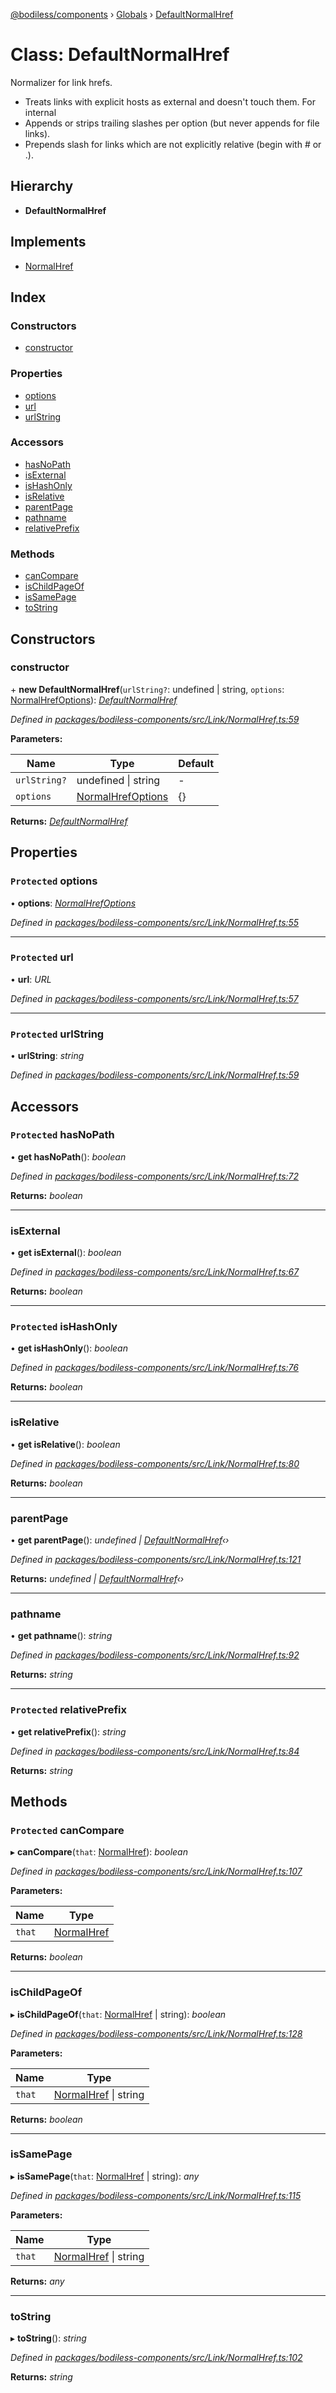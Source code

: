 [@bodiless/components](../README.md) › [Globals](../globals.md) › [DefaultNormalHref](defaultnormalhref.md)

# Class: DefaultNormalHref

Normalizer for link hrefs.
- Treats links with explicit hosts as external and doesn't touch them. For internal
- Appends or strips trailing slashes per option (but never appends for file links).
- Prepends slash for links which are not explicitly relative (begin with # or .).

## Hierarchy

* **DefaultNormalHref**

## Implements

* [NormalHref](../interfaces/normalhref.md)

## Index

### Constructors

* [constructor](defaultnormalhref.md#constructor)

### Properties

* [options](defaultnormalhref.md#protected-options)
* [url](defaultnormalhref.md#protected-url)
* [urlString](defaultnormalhref.md#protected-urlstring)

### Accessors

* [hasNoPath](defaultnormalhref.md#protected-hasnopath)
* [isExternal](defaultnormalhref.md#isexternal)
* [isHashOnly](defaultnormalhref.md#protected-ishashonly)
* [isRelative](defaultnormalhref.md#isrelative)
* [parentPage](defaultnormalhref.md#parentpage)
* [pathname](defaultnormalhref.md#pathname)
* [relativePrefix](defaultnormalhref.md#protected-relativeprefix)

### Methods

* [canCompare](defaultnormalhref.md#protected-cancompare)
* [isChildPageOf](defaultnormalhref.md#ischildpageof)
* [isSamePage](defaultnormalhref.md#issamepage)
* [toString](defaultnormalhref.md#tostring)

## Constructors

###  constructor

\+ **new DefaultNormalHref**(`urlString?`: undefined | string, `options`: [NormalHrefOptions](../globals.md#normalhrefoptions)): *[DefaultNormalHref](defaultnormalhref.md)*

*Defined in [packages/bodiless-components/src/Link/NormalHref.ts:59](https://github.com/johnsonandjohnson/Bodiless-JS/blob/5bb6d65/packages/bodiless-components/src/Link/NormalHref.ts#L59)*

**Parameters:**

Name | Type | Default |
------ | ------ | ------ |
`urlString?` | undefined &#124; string | - |
`options` | [NormalHrefOptions](../globals.md#normalhrefoptions) | {} |

**Returns:** *[DefaultNormalHref](defaultnormalhref.md)*

## Properties

### `Protected` options

• **options**: *[NormalHrefOptions](../globals.md#normalhrefoptions)*

*Defined in [packages/bodiless-components/src/Link/NormalHref.ts:55](https://github.com/johnsonandjohnson/Bodiless-JS/blob/5bb6d65/packages/bodiless-components/src/Link/NormalHref.ts#L55)*

___

### `Protected` url

• **url**: *URL*

*Defined in [packages/bodiless-components/src/Link/NormalHref.ts:57](https://github.com/johnsonandjohnson/Bodiless-JS/blob/5bb6d65/packages/bodiless-components/src/Link/NormalHref.ts#L57)*

___

### `Protected` urlString

• **urlString**: *string*

*Defined in [packages/bodiless-components/src/Link/NormalHref.ts:59](https://github.com/johnsonandjohnson/Bodiless-JS/blob/5bb6d65/packages/bodiless-components/src/Link/NormalHref.ts#L59)*

## Accessors

### `Protected` hasNoPath

• **get hasNoPath**(): *boolean*

*Defined in [packages/bodiless-components/src/Link/NormalHref.ts:72](https://github.com/johnsonandjohnson/Bodiless-JS/blob/5bb6d65/packages/bodiless-components/src/Link/NormalHref.ts#L72)*

**Returns:** *boolean*

___

###  isExternal

• **get isExternal**(): *boolean*

*Defined in [packages/bodiless-components/src/Link/NormalHref.ts:67](https://github.com/johnsonandjohnson/Bodiless-JS/blob/5bb6d65/packages/bodiless-components/src/Link/NormalHref.ts#L67)*

**Returns:** *boolean*

___

### `Protected` isHashOnly

• **get isHashOnly**(): *boolean*

*Defined in [packages/bodiless-components/src/Link/NormalHref.ts:76](https://github.com/johnsonandjohnson/Bodiless-JS/blob/5bb6d65/packages/bodiless-components/src/Link/NormalHref.ts#L76)*

**Returns:** *boolean*

___

###  isRelative

• **get isRelative**(): *boolean*

*Defined in [packages/bodiless-components/src/Link/NormalHref.ts:80](https://github.com/johnsonandjohnson/Bodiless-JS/blob/5bb6d65/packages/bodiless-components/src/Link/NormalHref.ts#L80)*

**Returns:** *boolean*

___

###  parentPage

• **get parentPage**(): *undefined | [DefaultNormalHref](defaultnormalhref.md)‹›*

*Defined in [packages/bodiless-components/src/Link/NormalHref.ts:121](https://github.com/johnsonandjohnson/Bodiless-JS/blob/5bb6d65/packages/bodiless-components/src/Link/NormalHref.ts#L121)*

**Returns:** *undefined | [DefaultNormalHref](defaultnormalhref.md)‹›*

___

###  pathname

• **get pathname**(): *string*

*Defined in [packages/bodiless-components/src/Link/NormalHref.ts:92](https://github.com/johnsonandjohnson/Bodiless-JS/blob/5bb6d65/packages/bodiless-components/src/Link/NormalHref.ts#L92)*

**Returns:** *string*

___

### `Protected` relativePrefix

• **get relativePrefix**(): *string*

*Defined in [packages/bodiless-components/src/Link/NormalHref.ts:84](https://github.com/johnsonandjohnson/Bodiless-JS/blob/5bb6d65/packages/bodiless-components/src/Link/NormalHref.ts#L84)*

**Returns:** *string*

## Methods

### `Protected` canCompare

▸ **canCompare**(`that`: [NormalHref](../interfaces/normalhref.md)): *boolean*

*Defined in [packages/bodiless-components/src/Link/NormalHref.ts:107](https://github.com/johnsonandjohnson/Bodiless-JS/blob/5bb6d65/packages/bodiless-components/src/Link/NormalHref.ts#L107)*

**Parameters:**

Name | Type |
------ | ------ |
`that` | [NormalHref](../interfaces/normalhref.md) |

**Returns:** *boolean*

___

###  isChildPageOf

▸ **isChildPageOf**(`that`: [NormalHref](../interfaces/normalhref.md) | string): *boolean*

*Defined in [packages/bodiless-components/src/Link/NormalHref.ts:128](https://github.com/johnsonandjohnson/Bodiless-JS/blob/5bb6d65/packages/bodiless-components/src/Link/NormalHref.ts#L128)*

**Parameters:**

Name | Type |
------ | ------ |
`that` | [NormalHref](../interfaces/normalhref.md) &#124; string |

**Returns:** *boolean*

___

###  isSamePage

▸ **isSamePage**(`that`: [NormalHref](../interfaces/normalhref.md) | string): *any*

*Defined in [packages/bodiless-components/src/Link/NormalHref.ts:115](https://github.com/johnsonandjohnson/Bodiless-JS/blob/5bb6d65/packages/bodiless-components/src/Link/NormalHref.ts#L115)*

**Parameters:**

Name | Type |
------ | ------ |
`that` | [NormalHref](../interfaces/normalhref.md) &#124; string |

**Returns:** *any*

___

###  toString

▸ **toString**(): *string*

*Defined in [packages/bodiless-components/src/Link/NormalHref.ts:102](https://github.com/johnsonandjohnson/Bodiless-JS/blob/5bb6d65/packages/bodiless-components/src/Link/NormalHref.ts#L102)*

**Returns:** *string*
